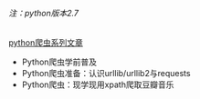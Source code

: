 ###### 注：python版本2.7

[python爬虫系列文章](https://mp.weixin.qq.com/s/BUZhmh-3qIe2HCpZrY4Zig)

- Python爬虫学前普及
- Python爬虫准备：认识urllib/urllib2与requests
- Python爬虫：现学现用xpath爬取豆瓣音乐